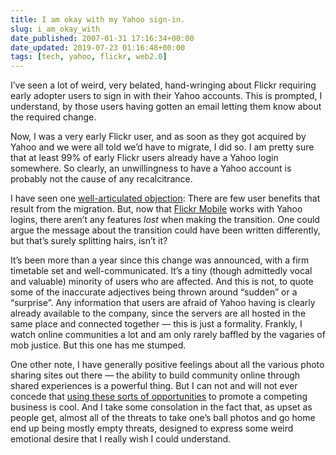 ```yaml
---
title: I am okay with my Yahoo sign-in.
slug: i_am_okay_with
date_published: 2007-01-31 17:16:34+00:00
date_updated: 2019-07-23 01:16:48+00:00
tags: [tech, yahoo, flickr, web2.0]
---
```

I’ve seen a lot of weird, very belated, hand-wringing about Flickr requiring early adopter users to sign in with their Yahoo accounts. This is prompted, I understand, by those users having gotten an email letting them know about the required change.

Now, I was a very early Flickr user, and as soon as they got acquired by Yahoo and we were all told we’d have to migrate, I did so. I am pretty sure that at least 99% of early Flickr users already have a Yahoo login somewhere. So clearly, an unwillingness to have a Yahoo account is probably not the cause of any recalcitrance.

I have seen one [well-articulated objection](http://notes.torrez.org/2007/01/dear_old_skool_.html): There are few user benefits that result from the migration. But, now that [Flickr Mobile](http://m.flickr.com/) works with Yahoo logins, there aren’t any features *lost* when making the transition. One could argue the message about the transition could have been written differently, but that’s surely splitting hairs, isn’t it?

It’s been more than a year since this change was announced, with a firm timetable set and well-communicated. It’s a tiny (though admittedly vocal and valuable) minority of users who are affected. And this is not, to quote some of the inaccurate adjectives being thrown around “sudden” or a “surprise”. Any information that users are afraid of Yahoo having is clearly already available to the company, since the servers are all hosted in the same place and connected together — this is just a formality. Frankly, I watch online communities a lot and am only rarely baffled by the vagaries of mob justice. But this one has me stumped.

One other note, I have generally positive feelings about all the various photo sharing sites out there — the ability to build community online through shared experiences is a powerful thing. But I can not and will not ever concede that [using these sorts of opportunities](http://thomashawk.com/2007/01/theres-some-mighty-pissed-off-flickr.html) to promote a competing business is cool. And I take some consolation in the fact that, as upset as people get, almost all of the threats to take one’s ball photos and go home end up being mostly empty threats, designed to express some weird emotional desire that I really wish I could understand.
